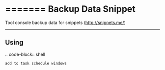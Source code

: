 =======
Backup Data Snippet
=======

Tool console backup data for snippets (http://snippets.me/)

-----
Using
-----


.. code-block:: shell

    add to task schedule windows
